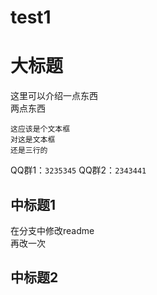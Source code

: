 # test1
大标题
====
这里可以介绍一点东西<br>两点东西<br>

    这应该是个文本框
    对这是文本框
    还是三行的
QQ群1：`3235345`
QQ群2：`2343441`

中标题1
----
在分支中修改readme<br>再改一次

中标题2
-----
